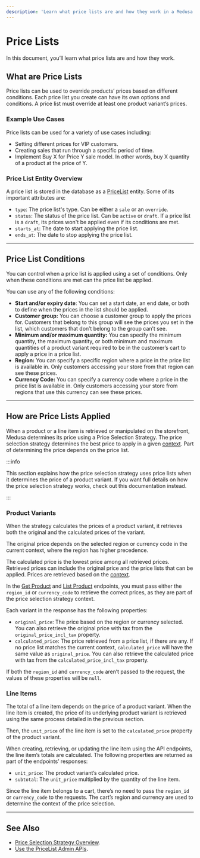 ```yaml
---
description: 'Learn what price lists are and how they work in a Medusa backend. Price Lists can be used to override product prices based on different conditions.'
---
```


# Price Lists

In this document, you’ll learn what price lists are and how they work.

## What are Price Lists

Price lists can be used to override products’ prices based on different conditions. Each price list you create can have its own options and conditions. A price list must override at least one product variant’s prices.

### Example Use Cases

Price lists can be used for a variety of use cases including:

- Setting different prices for VIP customers.
- Creating sales that run through a specific period of time.
- Implement Buy X for Price Y sale model. In other words, buy X quantity of a product at the price of Y.

### Price List Entity Overview

A price list is stored in the database as a [PriceList](../../../references/entities/classes/PriceList.md) entity. Some of its important attributes are:

- `type`: The price list's type. Can be either a `sale` or an `override`.
- `status`: The status of the price list. Can be `active` or `draft`. If a price list is a `draft`, its prices won't be applied even if its conditions are met.
- `starts_at`: The date to start applying the price list.
- `ends_at`: The date to stop applying the price list.

---

## Price List Conditions

You can control when a price list is applied using a set of conditions. Only when these conditions are met can the price list be applied.

You can use any of the following conditions:

- **Start and/or expiry date**: You can set a start date, an end date, or both to define when the prices in the list should be applied.
- **Customer group:** You can choose a customer group to apply the prices for. Customers that belong to this group will see the prices you set in the list, which customers that don’t belong to the group can’t see.
- **Minimum and/or maximum quantity:** You can specify the minimum quantity, the maximum quantity, or both minimum and maximum quantities of a product variant required to be in the customer’s cart to apply a price in a price list.
- **Region:** You can specify a specific region where a price in the price list is available in. Only customers accessing your store from that region can see these prices.
- **Currency Code:** You can specify a currency code where a price in the price list is available in. Only customers accessing your store from regions that use this currency can see these prices.

---

## How are Price Lists Applied

When a product or a line item is retrieved or manipulated on the storefront, Medusa determines its price using a Price Selection Strategy. The price selection strategy determines the best price to apply in a given [context](../price-selection-strategy/index.md#context-object). Part of determining the price depends on the price list.

:::info

This section explains how the price selection strategy uses price lists when it determines the price of a product variant. If you want full details on how the price selection strategy works, check out this documentation instead.

:::

### Product Variants

When the strategy calculates the prices of a product variant, it retrieves both the original and the calculated prices of the variant.

The original price depends on the selected region or currency code in the current context, where the region has higher precedence.

The calculated price is the lowest price among all retrieved prices. Retrieved prices can include the original price and the price lists that can be applied. Prices are retrieved based on the [context](../price-selection-strategy/index.md#context-object).

In the [Get Product](https://docs.medusajs.com/api/store/#tag/Product/operation/GetProductsProduct) and [List Product](https://docs.medusajs.com/api/store/#tag/Product/operation/GetProducts) endpoints, you must pass either the `region_id` or `currency_code` to retrieve the correct prices, as they are part of the price selection strategy context.

Each variant in the response has the following properties:

- `original_price`: The price based on the region or currency selected. You can also retrieve the original price with tax from the `original_price_incl_tax` property.
- `calculated_price`: The price retrieved from a price list, if there are any. If no price list matches the current context, `calculated_price` will have the same value as `original_price`. You can also retrieve the calculated price with tax from the `calculated_price_incl_tax` property.

If both the `region_id` and `currency_code` aren’t passed to the request, the values of these properties will be `null`.

### Line Items

The total of a line item depends on the price of a product variant. When the line item is created, the price of its underlying product variant is retrieved using the same process detailed in the previous section.

Then, the `unit_price` of the line item is set to the `calculated_price` property of the product variant.

When creating, retrieving, or updating the line item using the API endpoints, the line item’s totals are calculated. The following properties are returned as part of the endpoints’ responses:

- `unit_price`: The product variant’s calculated price.
- `subtotal`: The `unit_price` multiplied by the quantity of the line item.

Since the line item belongs to a cart, there’s no need to pass the `region_id` or `currency_code` to the requests. The cart’s region and currency are used to determine the context of the price selection.

---

## See Also

- [Price Selection Strategy Overview](../price-selection-strategy/index.md).
- [Use the PriceList Admin APIs](./use-api.mdx).
